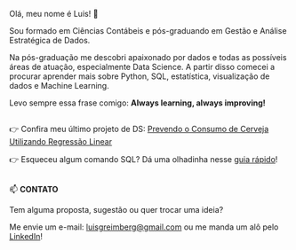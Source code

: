 Olá, meu nome é Luis! 👋

Sou formado em Ciências Contábeis e pós-graduando em Gestão e Análise Estratégica de Dados. 

Na pós-graduação me descobri apaixonado por dados e todas as possíveis áreas de atuação, especialmente Data Science. A partir disso comecei a procurar aprender mais sobre Python, SQL, estatística, visualização de dados e Machine Learning.

Levo sempre essa frase comigo: **Always learning, always improving!**

## 
👉 Confira meu último projeto de DS: [Prevendo o Consumo de Cerveja Utilizando Regressão Linear](https://github.com/luisreimberg/Prevendo-o-consumo-de-cerveja)



👉 Esqueceu algum comando SQL? Dá uma olhadinha nesse [guia rápido](https://github.com/luisreimberg/Cheat-Sheet/blob/main/SQL/Consulta_SQL.md)!

## 
📫 **CONTATO**

Tem alguma proposta, sugestão ou quer trocar uma ideia? 

Me envie um e-mail: luisgreimberg@gmail.com ou me manda um alô pelo [LinkedIn](https://www.linkedin.com/in/luisreimberg/)!
